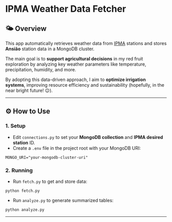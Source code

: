
# IPMA Weather Data Fetcher

## 🌤️ Overview

This app automatically retrieves weather data from [IPMA](https://api.ipma.pt/) stations and stores **Ansião** station data in a MongoDB cluster.

The main goal is to **support agricultural decisions** in my red fruit exploration by analyzing key weather parameters like temperature, precipitation, humidity, and more.

By adopting this data-driven approach, I aim to **optimize irrigation systems**, improving resource efficiency and sustainability (hopefully, in the near bright future! 😉).


---

## ⚙️ How to Use

### 1. Setup

- Edit `connections.py` to set your **MongoDB collection** and **IPMA desired station** ID.
- Create a `.env` file in the project root with your MongoDB URI:
```
MONGO_URI="your-mongodb-cluster-uri"
```

### 2. Running

- Run `fetch.py` to get and store data:
```
python fetch.py
```

- Run `analyze.py` to generate summarized tables:
```
python analyze.py
```

---

